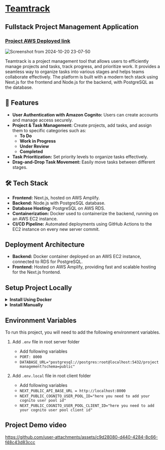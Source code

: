 # [Teamtrack](https://main.d5t5z5cn3ydbf.amplifyapp.com/)
## Fullstack Project Management Application

### [Project AWS Deployed link](https://main.d5t5z5cn3ydbf.amplifyapp.com/)

![Screenshot from 2024-10-20 23-07-50](https://github.com/user-attachments/assets/b84c7881-39af-4e19-b1ff-fd4b05b04bf1)

Teamtrack is a project management tool that allows users to efficiently manage projects and tasks, track progress, and prioritize work. It provides a seamless way to organize tasks into various stages and helps teams collaborate effectively. The platform is built with a modern tech stack using Next.js for the frontend and Node.js for the backend, with PostgreSQL as the database.

## 🚀 Features

+ **User Authentication with Amazon Cognito:** Users can create accounts and manage access securely.
+ **Project & Task Management:** Create projects, add tasks, and assign them to specific categories such as:
  - **To Do**
  - **Work in Progress**
  - **Under Review**
  - **Completed**
+ **Task Prioritization:** Set priority levels to organize tasks effectively.
+ **Drag-and-Drop Task Movement:** Easily move tasks between different stages.

## 🛠️ Tech Stack
+ **Frontend:** Next.js, hosted on AWS Amplify.
+ **Backend:** Node.js with PostgreSQL database.
+ **Database Hosting:** PostgreSQL on AWS RDS.
+ **Containerization:** Docker used to containerize the backend, running on an AWS EC2 instance.
+ **CI/CD Pipeline:** Automated deployments using GitHub Actions to the EC2 instance on every new server commit.

## Deployment Architecture
+ **Backend:** Docker container deployed on an AWS EC2 instance, connected to RDS for PostgreSQL.
+ **Frontend:** Hosted on AWS Amplify, providing fast and scalable hosting for the Next.js frontend.

## Setup Project Locally

<details>
<summary><strong>Install Using Docker</strong></summary>


Prerequisites

Make sure you have the following installed on your machine:

Git, Node.js, npm (Node Package Manager)

1.  Fork and Clone the Repository
2.  Run below commands to sping up docker container
    ```bash
    cd teamtrack
    ```
    ```bash
    docker-compose up --build
    ```
3.  Add env file to both client and server. checkout Environment Variables section.
4.  Access the Application 
    - Frontend : http://localhost:3000 
    - Backend  : http://localhost:8000

</details>

<details>
<summary><strong>Install Manually</strong></summary>


Prerequisites

Make sure you have the following installed on your machine:

Git, Node.js, npm (Node Package Manager)

1. Fork and Clone the Repository 
2. Run below commands  to run the client.
      ```bash
    cd teamtrack/client
    ```
    ```bash
    npm install
    ```
3. Run below commands to run the server.
    ```bash
    cd teamtrack/server
    ```
    ```bash
    npm install
    ```
4.  Add env file to both client and server. checkout Environment Variables section.
5.  Access the Application 
    - Frontend : http://localhost:3000 
    - Backend  : http://localhost:8000

</details>

## Environment Variables

To run this project, you will need to add the following environment variables.

1. Add `.env` file in root server folder
   - Add following variables
   - `PORT: 8000`
   - `DATABASE_URL="postgresql://postgres:root@localhost:5432/projectmanagement?schema=public"`

2. Add `.env.local` file in root client folder
   - Add following variables
   - `NEXT_PUBLIC_API_BASE_URL = http://localhost:8000`
   - `NEXT_PUBLIC_COGNITO_USER_POOL_ID="here you need to add your cognito user pool id"`
   - `NEXT_PUBLIC_COGNITO_USER_POOL_CLIENT_ID="here you need to add your cognito user pool client id"`

## Project Demo video


https://github.com/user-attachments/assets/c9d28080-d440-4284-8c66-f48c43d83ccc




   
